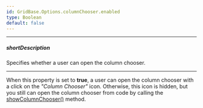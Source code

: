 ```yaml
---
id: GridBase.Options.columnChooser.enabled
type: Boolean
default: false
---
```

---
##### shortDescription
Specifies whether a user can open the column chooser.

---
When this property is set to **true**, a user can open the column chooser with a click on the *"Column Chooser"* icon. Otherwise, this icon is hidden, but you still can open the column chooser from code by calling the [showColumnChooser()](/api-reference/10%20UI%20Components/GridBase/3%20Methods/showColumnChooser().md '{basewidgetpath}/Methods/#showColumnChooser') method.